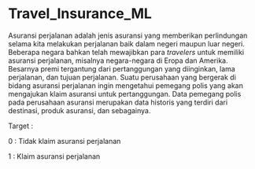# Travel_Insurance_ML

Asuransi perjalanan adalah jenis asuransi yang memberikan perlindungan selama kita melakukan perjalanan baik dalam negeri maupun luar negeri. Beberapa negara bahkan telah mewajibkan para *travelers* untuk memiliki asuransi perjalanan, misalnya negara-negara di Eropa dan Amerika. Besarnya premi tergantung dari pertanggungan yang diinginkan, lama perjalanan, dan tujuan perjalanan. Suatu perusahaan yang bergerak di bidang asuransi perjalanan ingin mengetahui pemegang polis yang akan mengajukan klaim asuransi untuk pertanggungan. Data pemegang polis pada perusahaan asuransi merupakan data historis yang terdiri dari destinasi, produk asuransi, dan sebagainya.

Target :

0 : Tidak klaim asuransi perjalanan

1 : Klaim asuransi perjalanan
